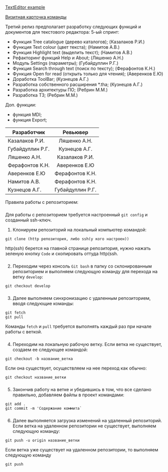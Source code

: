 [TextEditor example](https://github.com/v01z/TextEditor)

[Визитная карточка команды](https://github.com/Legendary2/GB_CommandProgCPP_team3/wiki)

Третий релиз предполагает разработку следующих функций и документов для текстового редактора:
5-ый спринт:
- Функция Tree catalogue (дерево каталогов); (Казалаков Р.И.)
- Функция Text colour (цвет текста); (Намитов А.В.)
- Функция Highlight text (выделить текст); (Намитов А.В.)
- Рефакторинг функций Help и About; (Ляшенко А.Н.)
- Модуль Settings (параметры); (Губайдуллин Р.Г.)
- Функция Search through text (поиск по тексту); (Ферафонтов К.Н.)
- Функция Open for read (открыть только для чтения); (Аверенков Е.Ю)
- Доработка ToolBar; (Кузнецов А.Г.)
- Разработка собственного расширения *.tha; (Кузнецов А.Г.)
- Разработка архитектуры ПО; (Ребрин М.М.)
- Разработка ТЗ; (Ребрин М.М.)

Доп. функции:
- функция MDI;
- функция Export;

| Разработчик  |      Ревьювер      |
|----------|:-------------:|
| Казалаков Р.И. |  Ляшенко А.Н. |
| Губайдуллин Р.Г. |  Кузнецов А.Г. |
| Ляшенко А.Н. | Казалаков Р.И. |
| Ферафонтов К.Н. | Аверенков Е.Ю |
| Аверенков Е.Ю | Ферафонтов К.Н. |
| Намитов А.В. | Ферафонтов К.Н.  |
| Кузнецов А.Г. |  Губайдуллин Р.Г. |

Правила работы с репозиторием:
###
Для работы с репозиторием требуется настроенный `git config` и созданный ssh-ключ.
1. Клонируем репозиторий на локальный компьютер командой:
```
git clone (http репозитория, либо ssh(у кого настроен))
```
http(ssh) берется на главной странице репозитория, нужно нажать зеленую кнопку `Code` и скопировать оттуда http(ssh.
###
2. Переходим через консоль `Git bash` в папку со склонированным репозиторием и выполняем следующую команду для перехода на ветку `develop`:
```
git checkout develop
```
###
3. Далее выполняем синхронизацию с удаленным репозиторием, вводя следующие команды:
```
git fetch
git pull
```
Команды `fetch` и `pull` требуется выполнять каждый раз при начале работы с веткой.
###
4. Переходим на локальную рабочую ветку.
Если ветка не существует, создаем ее следующее командой:
```
git checkout -b название_ветка
```
Если она существует, осуществляем на нее переход как обычно:
```
git checkout название_ветки
```
###
5. Закончив работу на ветке и убедившись в том, что все сделано правильно, добавляем файлы в проект командами:
```
git add .
git commit -m 'Содержание коммита`
```
###
6. Далее выполняется загрузка изменений на удаленный репозиторий.
Если ветка на удаленном репозитории не существует, выполняем следующую команду:
```
git push -u origin название_ветки
```
Если ветка уже существует на удаленном репозитории, то выполняем следующую команду
```
git push
```
